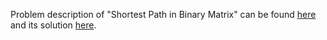 Problem description of "Shortest Path in Binary Matrix" can be found [here](https://leetcode.com/problems/shortest-path-in-binary-matrix/description/?envType=study-plan&id=algorithm-ii) and its solution [here](https://github.com/aurimas13/Solutions-To-Problems/blob/main/LeetCode/Java%20Solutions/Shortest%20Path%20in%20Binary%20Matrix/shortest.java).